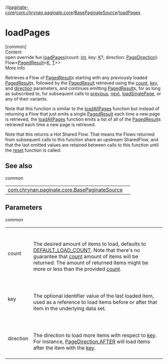 //[paginate-core](../../../index.md)/[com.chrynan.paginate.core](../index.md)/[BasePaginateSource](index.md)/[loadPages](load-pages.md)



# loadPages  
[common]  
Content  
open override fun [loadPages](load-pages.md)(count: [Int](https://kotlinlang.org/api/latest/jvm/stdlib/kotlin/-int/index.html), key: [K](index.md)?, direction: [PageDirection](../-page-direction/index.md)): Flow<[PagedResult](../-paged-result/index.md)<[K](index.md), [T](index.md)>>  
More info  


Retrieves a Flow of [PagedResult](../-paged-result/index.md)s starting with any previously loaded [PagedResult](../-paged-result/index.md)s, followed by the [PagedResult](../-paged-result/index.md) retrieved using the [count](load-pages.md), [key](load-pages.md), and [direction](load-pages.md) parameters, and continues emitting [PagedResult](../-paged-result/index.md)s, for as long as subscribed to, for subsequent calls to [previous](previous.md), [next](next.md), [loadSinglePage](load-single-page.md), or any of their variants.



Note that this function is similar to the [loadAllPages](load-all-pages.md) function but instead of returning a Flow that just emits a single [PagedResult](../-paged-result/index.md) each time a new page is retrieved, the [loadAllPages](load-all-pages.md) function emits a list of all of the [PagedResult](../-paged-result/index.md)s retrieved each time a new page is retrieved.



Note that this returns a Hot Shared Flow. That means the Flows returned from subsequent calls to this function share an upstream SharedFlow, and that the last emitted values are retained between calls to this function until the [reset](reset.md) function is called.



## See also  
  
common  
  
| | |
|---|---|
| <a name="com.chrynan.paginate.core/BasePaginateSource/loadPages/#kotlin.Int#TypeParam(bounds=[kotlin.Any])?#com.chrynan.paginate.core.PageDirection/PointingToDeclaration/"></a>[com.chrynan.paginate.core.BasePaginateSource](load-all-pages.md)| <a name="com.chrynan.paginate.core/BasePaginateSource/loadPages/#kotlin.Int#TypeParam(bounds=[kotlin.Any])?#com.chrynan.paginate.core.PageDirection/PointingToDeclaration/"></a>|
  


## Parameters  
  
common  
  
| | |
|---|---|
| <a name="com.chrynan.paginate.core/BasePaginateSource/loadPages/#kotlin.Int#TypeParam(bounds=[kotlin.Any])?#com.chrynan.paginate.core.PageDirection/PointingToDeclaration/"></a>count| <a name="com.chrynan.paginate.core/BasePaginateSource/loadPages/#kotlin.Int#TypeParam(bounds=[kotlin.Any])?#com.chrynan.paginate.core.PageDirection/PointingToDeclaration/"></a><br><br>The desired amount of items to load, defaults to [DEFAULT_LOAD_COUNT](../-paginate-repository/-companion/-d-e-f-a-u-l-t_-l-o-a-d_-c-o-u-n-t.md). Note that there's no guarantee that [count](load-pages.md) amount of items will be returned. The amount of returned items might be more or less than the provided [count](load-pages.md).<br><br>|
| <a name="com.chrynan.paginate.core/BasePaginateSource/loadPages/#kotlin.Int#TypeParam(bounds=[kotlin.Any])?#com.chrynan.paginate.core.PageDirection/PointingToDeclaration/"></a>key| <a name="com.chrynan.paginate.core/BasePaginateSource/loadPages/#kotlin.Int#TypeParam(bounds=[kotlin.Any])?#com.chrynan.paginate.core.PageDirection/PointingToDeclaration/"></a><br><br>The optional identifier value of the last loaded item, used as a reference to load items before or after that item in the underlying data set.<br><br>|
| <a name="com.chrynan.paginate.core/BasePaginateSource/loadPages/#kotlin.Int#TypeParam(bounds=[kotlin.Any])?#com.chrynan.paginate.core.PageDirection/PointingToDeclaration/"></a>direction| <a name="com.chrynan.paginate.core/BasePaginateSource/loadPages/#kotlin.Int#TypeParam(bounds=[kotlin.Any])?#com.chrynan.paginate.core.PageDirection/PointingToDeclaration/"></a><br><br>The direction to load more items with respect to [key](load-pages.md). For instance, [PageDirection.AFTER](../-page-direction/-a-f-t-e-r/index.md) will load items after the item with the [key](load-pages.md).<br><br>|
  
  



